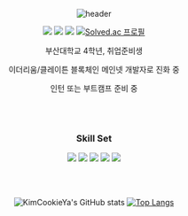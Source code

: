 
<div align="center">
  
  ![header](https://capsule-render.vercel.app/api?type=waving&color=48cbd9&height=250&section=header&text=Welcome!&fontSize=90&fontColor=FFFFFF)

  <!--
  **Kim-Cookie/Kim-Cookie** is a ✨ _special_ ✨ repository because its `README.md` (this file) appears on your GitHub profile.
  -->

  <a href="https://velog.io/@min49590" target="_blank"><img src="https://img.shields.io/badge/Velog-20C997?style=flat-square&logo=velog&logoColor=FFFFFF"/></a>
  <a href="https://insengnewbie.tistory.com" target="_blank"><img src="https://img.shields.io/badge/Tistory-000000?style=flat-square&logo=tistory&logoColor=FFFFFF"/></a>
  <a href="https://instagram.com/99_k_alstjr" target="_blank"><img src="https://img.shields.io/badge/99_k_alstjr-E4405F?style=flat-square&logo=instagram&logoColor=FFFFFF"/></a>
  [![Solved.ac 프로필](http://mazassumnida.wtf/api/mini/generate_badge?boj=min49590)](https://solved.ac/min49590)
  
  부산대학교 4학년, 취업준비생   

  이더리움/클레이튼 블록체인 메인넷 개발자로 진화 중   

  인턴 또는 부트캠프 준비 중   

  <br/><br/>
  
  ### Skill Set
  <a target="_blank"><img src="https://img.shields.io/badge/CPP-F7DF1E?style=flat-square&logo=cpp&logoColor=00599C"/></a>
  <a target="_blank"><img src="https://img.shields.io/badge/JS-F7DF1E?style=flat-square&logo=javascript&logoColor=FFFFFF"/></a>
  <a target="_blank"><img src="https://img.shields.io/badge/Python-3776AB?style=flat-square&logo=python&logoColor=FFFFFF"/></a>
  <a target="_blank"><img src="https://img.shields.io/badge/Solidity-363636?style=flat-square&logo=solidity&logoColor=FFFFFF"/></a>
  <a target="_blank"><img src="https://img.shields.io/badge/Ethereum-716B94?style=flat-square&logo=ethereum&logoColor=3C3C3D"/></a>
  
  <br/><br/>
  
  ![KimCookieYa's GitHub stats](https://github-readme-stats.vercel.app/api?username=KimCookieYa&show_icons=true&theme=default)
  [![Top Langs](https://github-readme-stats.vercel.app/api/top-langs/?username=KimCookieYa&hide_border=true&layout=compact)](https://github.com/anuraghazra/github-readme-stats)
  
</div>
